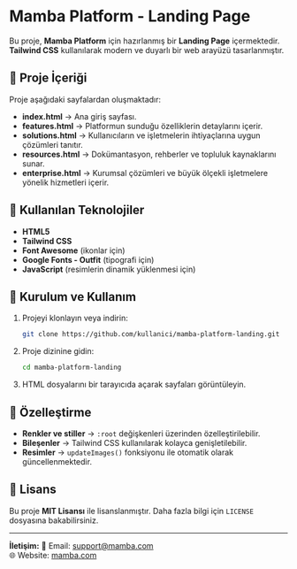 # Mamba Platform - Landing Page

Bu proje, **Mamba Platform** için hazırlanmış bir **Landing Page** içermektedir. **Tailwind CSS** kullanılarak modern ve duyarlı bir web arayüzü tasarlanmıştır.

## 📂 Proje İçeriği

Proje aşağıdaki sayfalardan oluşmaktadır:

- **index.html** → Ana giriş sayfası.
- **features.html** → Platformun sunduğu özelliklerin detaylarını içerir.
- **solutions.html** → Kullanıcıların ve işletmelerin ihtiyaçlarına uygun çözümleri tanıtır.
- **resources.html** → Dokümantasyon, rehberler ve topluluk kaynaklarını sunar.
- **enterprise.html** → Kurumsal çözümleri ve büyük ölçekli işletmelere yönelik hizmetleri içerir.

## 🚀 Kullanılan Teknolojiler

- **HTML5**
- **Tailwind CSS**
- **Font Awesome** (ikonlar için)
- **Google Fonts - Outfit** (tipografi için)
- **JavaScript** (resimlerin dinamik yüklenmesi için)

## 📌 Kurulum ve Kullanım

1. Projeyi klonlayın veya indirin:
   ```sh
   git clone https://github.com/kullanici/mamba-platform-landing.git
   ```
2. Proje dizinine gidin:
   ```sh
   cd mamba-platform-landing
   ```
3. HTML dosyalarını bir tarayıcıda açarak sayfaları görüntüleyin.

## 🎨 Özelleştirme

- **Renkler ve stiller** → `:root` değişkenleri üzerinden özelleştirilebilir.
- **Bileşenler** → Tailwind CSS kullanılarak kolayca genişletilebilir.
- **Resimler** → `updateImages()` fonksiyonu ile otomatik olarak güncellenmektedir.

## 📄 Lisans

Bu proje **MIT Lisansı** ile lisanslanmıştır. Daha fazla bilgi için `LICENSE` dosyasına bakabilirsiniz.

---

**İletişim:**
📧 Email: support@mamba.com  
🌐 Website: [mamba.com](https://mamba.com)

